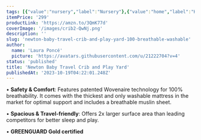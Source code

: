 ```yaml
---
tags: [{"value":"nursery","label":"Nursery"},{"value":"home","label":"Home"},{"value":"bedtime","label":"Bedtime"},{"value":"amazon","label":"Amazon"}]
itemPrice: '299'
productLink: 'https://amzn.to/3QmK77d'
coverImage: '/images/crib2-QwNj.png'
description: ''
slug: 'newton-baby-travel-crib-and-play-yard-100-breathable-washable'
author:
  name: 'Laura Poncé'
  picture: 'https://avatars.githubusercontent.com/u/21222704?v=4'
status: 'published'
title: 'Newton Baby Travel Crib and Play Yard'
publishedAt: '2023-10-19T04:22:01.248Z'
---
```


• **Safety & Comfort**: Features patented Wovenaire technology for 100% breathability. It comes with the thickest and only washable mattress in the market for optimal support and includes a breathable muslin sheet.

• **Spacious & Travel-friendly**: Offers 2x larger surface area than leading competitors for better sleep and play.

• **GREENGUARD Gold certified**

